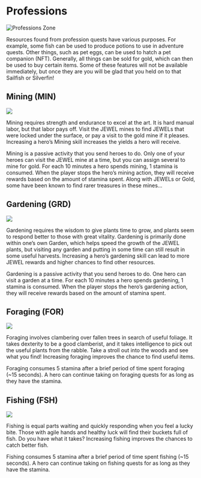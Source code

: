 # Professions

![Professions Zone](https://dfk-hv.b-cdn.net/art-assets/professions.png)

Resources found from profession quests have various purposes. For example, some fish can be used to produce potions to use in adventure quests. Other things, such as pet eggs, can be used to hatch a pet companion (NFT). Generally, all things can be sold for gold, which can then be used to buy certain items. Some of these features will not be available immediately, but once they are you will be glad that you held on to that Sailfish or Silverfin!

## Mining (MIN)

![](https://dfk-hv.b-cdn.net/art-assets/Mining\_Quest.png)

Mining requires strength and endurance to excel at the art. It is hard manual labor, but that labor pays off. Visit the JEWEL mines to find JEWELs that were locked under the surface, or pay a visit to the gold mine if it pleases. Increasing a hero’s Mining skill increases the yields a hero will receive.

Mining is a passive activity that you send heroes to do. Only one of your heroes can visit the JEWEL mine at a time, but you can assign several to mine for gold. For each 10 minutes a hero spends mining, 1 stamina is consumed. When the player stops the hero’s mining action, they will receive rewards based on the amount of stamina spent. Along with JEWELs or Gold, some have been known to find rarer treasures in these mines...

## Gardening (GRD)

![](https://dfk-hv.b-cdn.net/art-assets/Gardening\_Quest.png)

Gardening requires the wisdom to give plants time to grow, and plants seem to respond better to those with great vitality. Gardening is primarily done within one’s own Garden, which helps speed the growth of the JEWEL plants, but visiting any garden and putting in some time can still result in some useful harvests. Increasing a hero’s gardening skill can lead to more JEWEL rewards and higher chances to find other resources.

Gardening is a passive activity that you send heroes to do. One hero can visit a garden at a time. For each 10 minutes a hero spends gardening, 1 stamina is consumed. When the player stops the hero’s gardening action, they will receive rewards based on the amount of stamina spent.

## Foraging (FOR)

![](https://dfk-hv.b-cdn.net/art-assets/Foraging\_Quest.png)

Foraging involves clambering over fallen trees in search of useful foliage. It takes dexterity to be a good clamberist, and it takes intelligence to pick out the useful plants from the rabble. Take a stroll out into the woods and see what you find! Increasing foraging improves the chance to find useful items.

Foraging consumes 5 stamina after a brief period of time spent foraging (\~15 seconds). A hero can continue taking on foraging quests for as long as they have the stamina.

## Fishing (FSH)

![](https://dfk-hv.b-cdn.net/art-assets/Fishing\_Quest.png)

Fishing is equal parts waiting and quickly responding when you feel a lucky bite. Those with agile hands and healthy luck will find their buckets full of fish. Do you have what it takes? Increasing fishing improves the chances to catch better fish.

Fishing consumes 5 stamina after a brief period of time spent fishing (\~15 seconds). A hero can continue taking on fishing quests for as long as they have the stamina.
